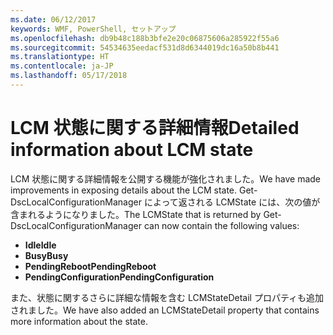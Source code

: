 ```yaml
---
ms.date: 06/12/2017
keywords: WMF, PowerShell, セットアップ
ms.openlocfilehash: db9b48c188b3bfe2e20c06875606a285922f55a6
ms.sourcegitcommit: 54534635eedacf531d8d6344019dc16a50b8b441
ms.translationtype: HT
ms.contentlocale: ja-JP
ms.lasthandoff: 05/17/2018
---
```

# <a name="detailed-information-about-lcm-state"></a><span data-ttu-id="fe378-102">LCM 状態に関する詳細情報</span><span class="sxs-lookup"><span data-stu-id="fe378-102">Detailed information about LCM state</span></span>

<span data-ttu-id="fe378-103">LCM 状態に関する詳細情報を公開する機能が強化されました。</span><span class="sxs-lookup"><span data-stu-id="fe378-103">We have made improvements in exposing details about the LCM state.</span></span> <span data-ttu-id="fe378-104">Get-DscLocalConfigurationManager によって返される LCMState には、次の値が含まれるようになりました。</span><span class="sxs-lookup"><span data-stu-id="fe378-104">The LCMState that is returned by Get-DscLocalConfigurationManager can now contain the following values:</span></span>

* <span data-ttu-id="fe378-105">**Idle**</span><span class="sxs-lookup"><span data-stu-id="fe378-105">**Idle**</span></span>
* <span data-ttu-id="fe378-106">**Busy**</span><span class="sxs-lookup"><span data-stu-id="fe378-106">**Busy**</span></span>
* <span data-ttu-id="fe378-107">**PendingReboot**</span><span class="sxs-lookup"><span data-stu-id="fe378-107">**PendingReboot**</span></span>
* <span data-ttu-id="fe378-108">**PendingConfiguration**</span><span class="sxs-lookup"><span data-stu-id="fe378-108">**PendingConfiguration**</span></span>

<span data-ttu-id="fe378-109">また、状態に関するさらに詳細な情報を含む LCMStateDetail プロパティも追加されました。</span><span class="sxs-lookup"><span data-stu-id="fe378-109">We have also added an LCMStateDetail property that contains more information about the state.</span></span>
